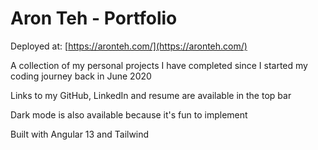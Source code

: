 # Aron Teh - Portfolio

Deployed at: [https://aronteh.com/](https://aronteh.com/)

A collection of my personal projects I have completed since I started my coding journey back in June 2020

Links to my GitHub, LinkedIn and resume are available in the top bar

Dark mode is also available because it's fun to implement

Built with Angular 13 and Tailwind

